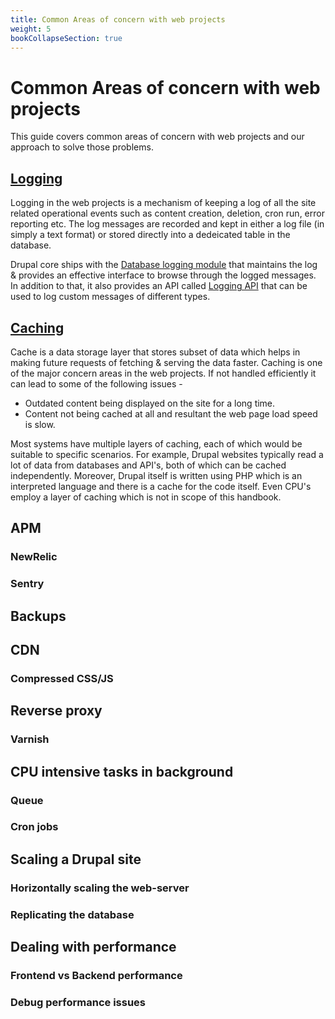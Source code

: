 ```yaml
---
title: Common Areas of concern with web projects
weight: 5
bookCollapseSection: true
---
```


# Common Areas of concern with web projects

This guide covers common areas of concern with web projects and our approach to solve those problems.

## [Logging](/docs/common-areas/logging)

Logging in the web projects is a mechanism of keeping a log of all the site related operational events such as content creation, deletion, cron run, error reporting etc. The log messages are recorded and kept in either a log file (in simply a text format) or stored directly into a dedeicated table in the database.

Drupal core ships with the [Database logging module](https://www.drupal.org/docs/8/core/modules/dblog/overview) that maintains the log & provides an effective interface to browse through the logged messages. In addition to that, it also provides an API called [Logging API](https://www.drupal.org/docs/8/api/logging-api/overview) that can be used to log custom messages of different types.

## [Caching](/docs/common-areas/caching)

Cache is a data storage layer that stores subset of data which helps in making future requests of fetching & serving the data faster. Caching is one of the major concern areas in the web projects. If not handled efficiently it can lead to some of the following issues -

- Outdated content being displayed on the site for a long time.
- Content not being cached at all and resultant the web page load speed is slow.

Most systems have multiple layers of caching, each of which would be suitable to specific scenarios. For example, Drupal websites typically read a lot of data from databases and API's, both of which can be cached independently.
Moreover, Drupal itself is written using PHP which is an interpreted language and there is a cache for the code itself. Even CPU's employ a layer of caching which is not in scope of this handbook.

## APM

### NewRelic

### Sentry

## Backups

## CDN

### Compressed CSS/JS

## Reverse proxy

### Varnish

## CPU intensive tasks in background

### Queue

### Cron jobs

## Scaling a Drupal site

### Horizontally scaling the web-server

### Replicating the database

## Dealing with performance

### Frontend vs Backend performance

### Debug performance issues
